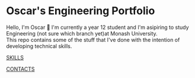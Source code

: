 # Oscar's Engineering Portfolio

Hello, I'm Oscar 👋 I'm currently a year 12 student and I'm asipiring to study Engineering (not sure which branch yet)at Monash University.  
This repo contains some of the stuff that I've done with the intention of developing technical skills. 

[SKILLS](SKILLS.md)


[CONTACTS](CONTACTS.md)


